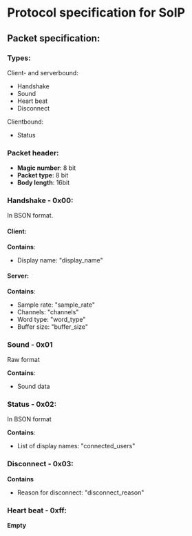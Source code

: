 # Protocol specification for SoIP

## Packet specification:

### Types:
Client- and serverbound:
- Handshake
- Sound
- Heart beat
- Disconnect

Clientbound:
- Status

### Packet header:

- **Magic number**: 8 bit
- **Packet type**: 8 bit
- **Body length**: 16bit

### Handshake - 0x00:
In BSON format.

#### Client:
**Contains**:
- Display name: "display_name"

#### Server:
**Contains**:
- Sample rate: "sample_rate"
- Channels: "channels"
- Word type: "word_type"
- Buffer size: "buffer_size"

### Sound - 0x01
Raw format

**Contains**:
- Sound data

### Status - 0x02:
In BSON format

**Contains**:
- List of display names: "connected_users"

### Disconnect - 0x03:
**Contains**
- Reason for disconnect: "disconnect_reason"

### Heart beat - 0xff:
**Empty**

